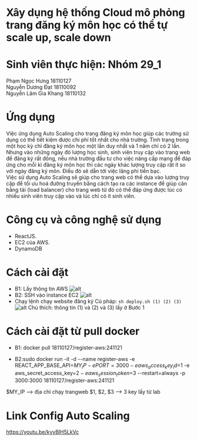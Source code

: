 # Xây dụng hệ thống Cloud mô phỏng trang đăng ký môn học có thể tự scale up, scale down
# Sinh viên thực hiện: Nhóm 29_1
 Phạm Ngọc Hưng		18110127 </br>
	Nguyễn Dương Đạt		18110092 </br>
	Nguyễn Lâm Gia Khang	18110132
# Ứng dụng
Việc ứng dụng Auto Scaling cho trang đăng ký môn học giúp các trường sử dụng có thể tiết kiệm được chi phí tốt nhất cho nhà trường. Tình trạng trong một học kỳ chỉ đăng ký môn học một lần duy nhất và 1 năm chỉ có 2 lần. Nhưng vào những ngày đó lượng học sinh, sinh viên truy cập vào trang web để đăng ký rất đông, nếu nhà trường đầu tư cho việc nâng cấp mạng để đáp ứng cho mỗi kì đăng ký môn học thì các ngày khác lượng truy cập rất ít so với ngày đăng ký môn. Điều đó sẽ dẫn tới việc lãng phí tiền bạc.<br>
Việc sử dụng Auto Scaling sẽ giúp cho trang web có thể dựa vào lượng truy cập để tối ưu hoá đường truyền bằng cách tạo ra các instance để giúp cân bằng tải (load balancer) cho trang web từ đó có thể đáp ứng được lúc có nhiều sinh viên truy cập vào và lúc chỉ có ít sinh viên.
# Công cụ và công nghệ sử dụng
- ReactJS.
- EC2 của AWS.
- DynamoDB
# Cách cài đặt
-	B1: Lấy thông tin AWS
 ![alt](https://res.cloudinary.com/ute18110127/image/upload/v1639643696/DB/1_pzfcrw.png)
-	B2: SSH vào instance EC2
 ![alt](https://res.cloudinary.com/ute18110127/image/upload/v1639643706/DB/2_az2gda.png)
-	Chạy lệnh chạy website đăng ký
Cú pháp: `sh deploy.sh (1) (2) (3)`
 ![alt](https://res.cloudinary.com/ute18110127/image/upload/v1639643706/DB/3_rmzbpx.png)
Chú thích: thông tin (1) và (2) và (3) lấy ở Bước 1
# Cách cài đặt từ pull docker
-	B1: docker pull 18110127/register-aws:241121

-	B2:sudo docker run -it -d --name register-aws -e REACT_APP_BASE_API=$MY_IP -e PORT=3000 -e aws_access_key_id=$1 -e aws_secret_access_key=$2 -e aws_session_token=$3 --restart=always -p 3000:3000 18110127/register-aws:241121

$MY_IP --> địa chỉ chạy trangweb
$1, $2, $3 --> 3 key lấy từ lab

 # Link Config Auto Scaling
 https://youtu.be/kyyBlH5LkVc




